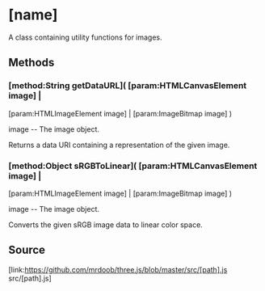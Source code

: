 # [name]

A class containing utility functions for images.

## Methods

###  [method:String getDataURL]( [param:HTMLCanvasElement image] |
[param:HTMLImageElement image] | [param:ImageBitmap image] )

image -- The image object.  
  
Returns a data URI containing a representation of the given image.

###  [method:Object sRGBToLinear]( [param:HTMLCanvasElement image] |
[param:HTMLImageElement image] | [param:ImageBitmap image] )

image -- The image object.  
  
Converts the given sRGB image data to linear color space.

## Source

[link:https://github.com/mrdoob/three.js/blob/master/src/[path].js
src/[path].js]

